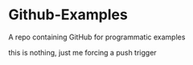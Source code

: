 # Github-Examples
A repo containing GitHub for programmatic examples

this is nothing, just me forcing a push trigger
